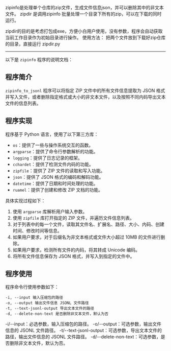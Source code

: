zipinfo是处理单个仓库的zip文件，生成文件信息json，并可以删除其中的非文本文件。
zipdir 是调用zipinfo 批量处理一个目录下所有的zip，可以在下载的同时运行。

zipdir的目的是考虑打包成exe，方便小白用户使用，没有参数，程序会自动获取当前工作目录作为初始目录进行操作。 
使用方法： 把两个文件放到下载好zip仓库的目录，直接运行 zipdir.py 

----

以下是 `zipinfo` 程序的说明文档：

## 程序简介

`zipinfo_to_jsonl` 程序可以将指定 ZIP 文件中的所有文件信息提取为 JSON 格式并写入文件，或者删除指定格式或大小的非文本文件，以及按照不同内码导出文本文件的信息列表。

## 程序实现

程序基于 Python 语言，使用了以下第三方库：

- `os`：提供了一些与操作系统交互的函数。
- `argparse`：提供了命令行参数解析的功能。
- `logging`：提供了日志记录的框架。
- `cchardet`：提供了检测文件内码的功能。
- `zipfile`：提供了 ZIP 文件的读取和写入功能。
- `json`：提供了 JSON 格式的编码和解码功能。
- `datetime`：提供了日期和时间处理的功能。
- `ruamel`：提供了创建和修改 ZIP 文档的功能。

具体实现过程如下：

1. 使用 `argparse` 库解析用户输入参数。
2. 使用 `zipfile` 库打开指定的 ZIP 文件，并遍历文件信息列表。
3. 对于列表中的每一个文件，读取其文件名、扩展名、路径、大小、内码、创建时间、修改时间等信息。
4. 如果用户要求，对于后缀名为非文本格式或文件大小超过 10MB 的文件进行删除。
5. 如果用户要求，检测所有文件的内码，将其转成 Unicode 编码。
6. 将所有文件信息保存为 JSON 格式，并写入到指定的文件中。

## 程序使用

程序命令行使用参数如下：

```
-i, --input 输入压缩包的路径
-o, --output 输出文件信息 JSONL 文件路径
-t, --text-jsonl-output 导出文本文件的路径
-d, --delete-non-text 是否删除非文本文件，默认为否
```

-i/--input：必选参数，输入压缩包的路径。
-o/--output：可选参数，输出文件信息的 JSONL 文件路径。
-t/--text-jsonl-output：可选参数，导出文本文件的路径，输出文件信息的 JSONL 文件路径。
-d/--delete-non-text：可选参数，是否删除非文本文件，默认为否。
